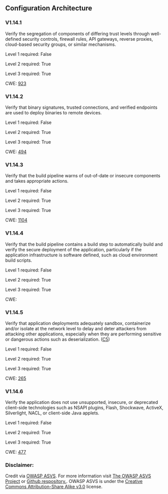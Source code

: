 ##  Configuration Architecture

### V1.14.1

Verify the segregation of components of differing trust levels through well-defined security controls, firewall rules, API gateways, reverse proxies, cloud-based security groups, or similar mechanisms.

Level 1 required: False

Level 2 required: True

Level 3 required: True

CWE: [923](https://cwe.mitre.org/data/definitions/923)

### V1.14.2

Verify that binary signatures, trusted connections, and verified endpoints are used to deploy binaries to remote devices.

Level 1 required: False

Level 2 required: True

Level 3 required: True

CWE: [494](https://cwe.mitre.org/data/definitions/494)

### V1.14.3

Verify that the build pipeline warns of out-of-date or insecure components and takes appropriate actions.

Level 1 required: False

Level 2 required: True

Level 3 required: True

CWE: [1104](https://cwe.mitre.org/data/definitions/1104)

### V1.14.4

Verify that the build pipeline contains a build step to automatically build and verify the secure deployment of the application, particularly if the application infrastructure is software defined, such as cloud environment build scripts.

Level 1 required: False

Level 2 required: True

Level 3 required: True

CWE: [](https://cwe.mitre.org/data/definitions/)

### V1.14.5

Verify that application deployments adequately sandbox, containerize and/or isolate at the network level to delay and deter attackers from attacking other applications, especially when they are performing sensitive or dangerous actions such as deserialization. ([C5](https://owasp.org/www-project-proactive-controls/#div-numbering))

Level 1 required: False

Level 2 required: True

Level 3 required: True

CWE: [265](https://cwe.mitre.org/data/definitions/265)

### V1.14.6

Verify the application does not use unsupported, insecure, or deprecated client-side technologies such as NSAPI plugins, Flash, Shockwave, ActiveX, Silverlight, NACL, or client-side Java applets.

Level 1 required: False

Level 2 required: True

Level 3 required: True

CWE: [477](https://cwe.mitre.org/data/definitions/477)



### Disclaimer:

Credit via [OWASP ASVS](https://owasp.org/www-project-application-security-verification-standard/). For more information visit [The OWASP ASVS Project](https://owasp.org/www-project-application-security-verification-standard/) or [Github respository.](https://github.com/OWASP/ASVS). OWASP ASVS is under the [Creative Commons Attribution-Share Alike v3.0](https://creativecommons.org/licenses/by-sa/3.0/) license.
